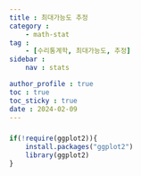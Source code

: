 ```yaml
---
title : 최대가능도 추정
category : 
    - math-stat
tag : 
    - [수리통계학, 최대가능도, 추정]
sidebar :
    nav : stats

author_profile : true
toc : true
toc_sticky : true
date : 2024-02-09
---
```


###

```r
if(!require(ggplot2)){
    install.packages("ggplot2")
    library(ggplot2)
}
```